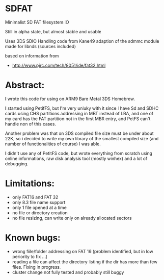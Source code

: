 SDFAT
=====

Minimalist SD FAT filesystem IO

   Still in alpha state, but almost stable and usable

   Uses 3DS SDIO Handling code from Kane49 adaption of the sdmmc module made for libnds (sources included)   

   based on information from 
   - http://www.pjrc.com/tech/8051/ide/fat32.html

Abstract:
=========

I wrote this code for using on ARM9 Bare Metal 3DS Homebrew.

I started using PetifFS, but I'm very unluky with it since I have Sd and SDHC cards using CHS partitions addressing in MBT instead of LBA, and one of my card has the FAT partition not in the first MBR entry, and PetFS can't handle non of this cases.

Another problem was that on 3DS compiled file size must be under about 22K, so i decided to write my own library of the smallest compiled size (and number of functionalities of course) I was able.

I didn't use any of PetitFS code, but wrote everything from scratch using online informations, raw disk analysis tool (mostly winhex) and a lot of debugging. 

Limitations:
============
   - only FAT16 and FAT 32
   - only 8.3 file name support
   - only 1 file opened at a time
   - no file or directory creation
   - no file resizing, can write only on already allocated sectors

Known bugs:
============
   - wrong fiile/folder addressing on FAT 16 (problem identified, but in low periority to fix ...) 
   - reading a file can affect the directory listing if the dir has more than few files. Fixing in progress.
   - cluster change not fully tested and probably still buggy

